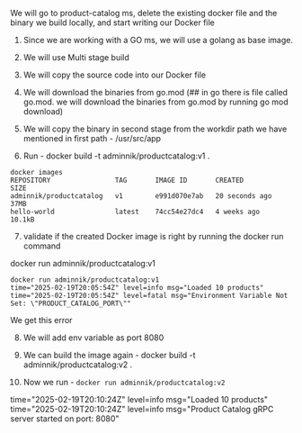 
We will go to product-catalog ms, delete the existing docker file and the binary we build locally, and start writing our Docker file

1. Since we are working with a GO ms, we will use a golang as base image. 
2. We will use Multi stage build
3. We will copy the source code into our Docker file
4. We will download the binaries from go.mod (## in go there is file called go.mod. we will download the binaries from go.mod by running go mod download)
5. We will copy the binary in second stage from the workdir path we have mentioned in first path - /usr/src/app 

6. Run - docker build -t adminnik/productcatalog:v1 .

```
docker images
REPOSITORY                TAG       IMAGE ID       CREATED          SIZE
adminnik/productcatalog   v1        e991d070e7ab   20 seconds ago   37MB
hello-world               latest    74cc54e27dc4   4 weeks ago      10.1kB

```

7. validate if the created Docker image is right by running the docker run command

docker run adminnik/productcatalog:v1

```
docker run adminnik/productcatalog:v1
time="2025-02-19T20:05:54Z" level=info msg="Loaded 10 products"
time="2025-02-19T20:05:54Z" level=fatal msg="Environment Variable Not Set: \"PRODUCT_CATALOG_PORT\""

```

We get this error

8. We will add env variable as port 8080
9. We can build the image again - docker build -t adminnik/productcatalog:v2 .

10. Now we run - `docker run adminnik/productcatalog:v2`

time="2025-02-19T20:10:24Z" level=info msg="Loaded 10 products"
time="2025-02-19T20:10:24Z" level=info msg="Product Catalog gRPC server started on port: 8080"
